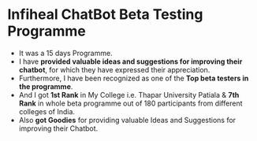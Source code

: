 # Infiheal ChatBot Beta Testing Programme
- It was a 15 days Programme.
- I have **provided valuable ideas and suggestions for improving their chatbot**, for which they have expressed their appreciation. 
- Furthermore, I have been recognized as one of the **Top beta testers in the programme**. 
- And I got **1st Rank** in My College i.e. Thapar University Patiala & **7th Rank** in whole beta programme out of 180 participants from different colleges of India.
- Also **got Goodies** for providing valuable Ideas and Suggestions for improving their Chatbot.


